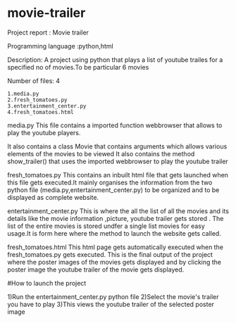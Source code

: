 # movie-trailer

Project report : Movie trailer

Programming language :python,html

Description: A project using python that plays a list of youtube trailes for a specified no of movies.To be particular 6 movies

Number of files: 4

	1.media.py
	2.fresh_tomatoes.py
	3.entertainment_center.py
	4.fresh_tomatoes.html

media.py
	This file contains a imported function webbrowser that allows to play the youtube players.

It also contains a class Movie that contains arguments which allows various elements of the movies to be viewed
It also contains the method show_trailer() that uses the imported webbrowser to play the youtube trailer

fresh_tomatoes.py
	This contains an inbuilt html file that gets launched when this file gets executed.It mainly organises the information from 
the two python file (media.py,entertainment_center.py) to be organized and to be displayed as complete website.


entertainment_center.py
	This is where the all the list of all the movies and its details like the movie information ,picture, youtube trailer gets stored .
The list of the entire movies is stored undfer a single list movies for easy usage.It is form here where the method to launch the website 
gets called.

fresh_tomatoes.html
	This html page gets automatically executed when the fresh_tomatoes.py gets executed. This is the final output of the project where the 
poster images of the movies gets displayed and by clicking the poster image the youtube trailer of the movie gets displayed.


#How to launch the project

1)Run the entertainment_center.py python file
2)Select the movie's trailer you have to play
3)This views the youtube trailer of the selected poster image

